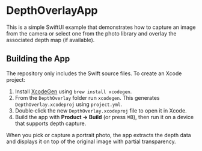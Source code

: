 # DepthOverlayApp

This is a simple SwiftUI example that demonstrates how to capture an image from the camera or select one from the photo library and overlay the associated depth map (if available).

## Building the App

The repository only includes the Swift source files. To create an Xcode project:

1. Install [XcodeGen](https://github.com/yonaskolb/XcodeGen) using `brew install xcodegen`.
2. From the `DepthOverlay` folder run `xcodegen`. This generates `DepthOverlay.xcodeproj` using `project.yml`.
3. Double‑click the new `DepthOverlay.xcodeproj` file to open it in Xcode.
4. Build the app with **Product → Build** (or press <kbd>⌘B</kbd>), then run it on a device that supports depth capture.

When you pick or capture a portrait photo, the app extracts the depth data and displays it on top of the original image with partial transparency.
